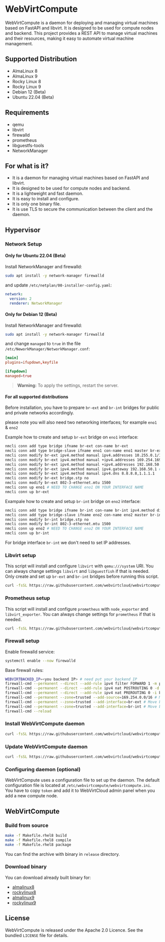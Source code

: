# WebVirtCompute #

WebVirtCompute is a daemon for deploying and managing virtual machines based on FastAPI and libvirt. It is designed to be used for compute nodes and backend. This project provides a REST API to manage virtual machines and their resources, making it easy to automate virtual machine management.

## Supported Distribution ##

* AlmaLinux 8
* AlmaLinux 9
* Rocky Linux 8
* Rocky Linux 9
* Debian 12 (Beta)
* Ubuntu 22.04 (Beta)

## Requirements ##

* qemu
* libvirt
* firewalld
* prometheus
* libguestfs-tools
* NetworkManager

## For what is it? ##

* It is a daemon for managing virtual machines based on FastAPI and libvirt.
* It is designed to be used for compute nodes and backend.
* It is a lightweight and fast daemon.
* It is easy to install and configure.
* It is only one binary file.
* It is use TLS to secure the communication between the client and the daemon.

## Hypervisor ## 

### Network Setup ###

#### Only for Ubuntu 22.04 (Beta) ####

Install NetworkManager and firewalld:

```bash
sudo apt install -y network-manager firewalld
```

and update `/etc/netplan/00-installer-config.yaml`:

```yaml
network:
  version: 2
  renderer: NetworkManager
```

#### Only for Debian 12 (Beta) ####

Install NetworkManager and firewalld:

```bash
sudo apt install -y network-manager firewalld
```

and change `managed` to `true` in the file `/etc/NeworkManager/NetworkManager.conf`:

```conf
[main]
plugins=ifupdown,keyfile

[ifupdown]
managed=true
```

> **Warning:** To apply the settings, restart the server.

#### For all supported distributions ####

Before installation, you have to prepare `br-ext` and `br-int` bridges for public and private networks accordingly. 

please note you will also need two networking interfaces; for example `eno1` & `eno2`

Example how to create and setup ```br-ext``` bridge on ```eno1``` interface:

```bash
nmcli conn add type bridge ifname br-ext con-name br-ext
nmcli conn add type bridge-slave ifname eno1 con-name eno1 master br-ext # NEED TO CHANGE eno1 ON YOUR INTERFACE NAME
nmcli conn modify br-ext ipv4.method manual ipv4.addresses 10.255.0.1/16 # for floating IP feature - DO NOT CHANGE
nmcli conn modify br-ext ipv4.method manual +ipv4.addresses 169.254.169.254/16 # for metadata service - DO NOT CHANGE
nmcli conn modify br-ext ipv4.method manual +ipv4.addresses 192.168.50.10/24 # NEED TO CHANGE 192.168.50.10/24 ON YOUR CIDR
nmcli conn modify br-ext ipv4.method manual ipv4.gateway 192.168.50.1 # NEED TO CHANGE 192.168.50.1 ON YOUR GATEWAY IP
nmcli conn modify br-ext ipv4.method manual ipv4.dns 8.8.8.8,1.1.1.1
nmcli conn modify br-ext bridge.stp no
nmcli conn modify br-ext 802-3-ethernet.mtu 1500
nmcli conn up eno1 # NEED TO CHANGE eno1 ON YOUR INTERFACE NAME
nmcli conn up br-ext
```

Exampale how to create and setup ```br-int``` bridge on ```eno2``` interface:

```bash
nmcli conn add type bridge ifname br-int con-name br-int ipv4.method disabled ipv6.method ignore
nmcli conn add type bridge-slave ifname eno2 con-name eno2 master br-int # NEED TO CHANGE eno2 ON YOUR INTERFACE NAME
nmcli conn modify br-int bridge.stp no
nmcli conn modify br-int 802-3-ethernet.mtu 1500
nmcli conn up eno2 # NEED TO CHANGE eno2 ON YOUR INTERFACE NAME
nmcli conn up br-int
```

For bridge interface `br-int` we don't need to set IP addresses.


### Libvirt setup ###

This script will install and configure `libvirt` with `qemu:///system` URI. You can always change settings `libvirt` and `libguestfish` if that is needed. Only create and set up `br-ext` and `br-int` bridges before running this script.

```bash
curl -fsSL https://raw.githubusercontent.com/webvirtcloud/webvirtcompute/master/scripts/libvirt.sh | sudo bash
```

### Prometheus setup ###

This script will install and configure `prometheus` with `node_exporter` and `libvirt_exporter`. You can always change settings for `prometheus` if that is needed. 

```bash
curl -fsSL https://raw.githubusercontent.com/webvirtcloud/webvirtcompute/master/scripts/prometheus.sh | sudo bash
```

### Firewall setup ###

Enable firewalld service:

```bash
systemctl enable --now firewalld
```

Base firewall rules:


```bash
WEBVIRTBACKED_IP=<you backend IP> # need put your backend IP
firewall-cmd --permanent --direct --add-rule ipv4 filter FORWARD 1 -m physdev --physdev-is-bridged -j ACCEPT # Bridge traffic rule
firewall-cmd --permanent --direct --add-rule ipv4 nat POSTROUTING 0 -d 10.255.0.0/16 -j MASQUERADE # Floating IP feature rule
firewall-cmd --permanent --direct --add-rule ipv4 nat PREROUTING 0 -i br-ext '!' -s 169.254.0.0/16 -d 169.254.169.254 -p tcp -m tcp --dport 80 -j DNAT --to-destination $WEBVIRTBACKED_IP:80 # CLoud-init metadata service rule
firewall-cmd --permanent --zone=trusted --add-source=169.254.0.0/16 # Move cloud-init metadata service to trusted zone
firewall-cmd --permanent --zone=trusted --add-interface=br-ext # Move br-ext to trusted zone
firewall-cmd --permanent --zone=trusted --add-interface=br-int # Move br-int to trusted zone
firewall-cmd --reload
```

### Install WebVirtCompute daemon ###

```bash
curl -fsSL https://raw.githubusercontent.com/webvirtcloud/webvirtcompute/master/scripts/install.sh | sudo bash
```

### Update WebVirtCompute daemon ###

```bash
curl -fsSL https://raw.githubusercontent.com/webvirtcloud/webvirtcompute/master/scripts/update.sh | sudo bash
```

### Configuring daemon (optional) ###

WebVirtCompute uses a configuration file to set up the daemon. The default configuration file is located at `/etc/webvirtcompute/webvirtcompute.ini`. You have to copy `token` and add it to WebVirtCloud admin panel when you add a new compute node.

## WebVirtCompute ##

### Build from source ###

```bash
make -f Makefile.rhel8 build
make -f Makefile.rhel8 compile
make -f Makefile.rhel8 package
```
You can find the archive with binary in `release` directory.

### Download binary ###

You can download already built binary for:

* [almalinux8](https://cloud-apps.webvirt.cloud/webvirtcompute-almalinux8-amd64.tar.gz) 
* [rockylinux8](https://cloud-apps.webvirt.cloud/webvirtcompute-rockylinux8-amd64.tar.gz)
* [almalinux9](https://cloud-apps.webvirt.cloud/webvirtcompute-almalinux9-amd64.tar.gz) 
* [rockylinux9](https://cloud-apps.webvirt.cloud/webvirtcompute-rockylinux9-amd64.tar.gz)

## License ##

WebVirtCompute is released under the Apache 2.0 Licence. See the bundled `LICENSE` file for details.
